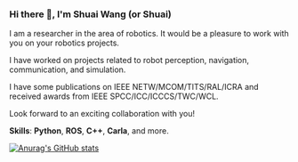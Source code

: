 ### Hi there 👋, I'm Shuai Wang (or Shuai)

I am a researcher in the area of robotics. It would be a pleasure to work with you on your robotics projects.

I have worked on projects related to robot perception, navigation, communication, and simulation.

I have some publications on IEEE NETW/MCOM/TITS/RAL/ICRA and received awards from IEEE SPCC/ICC/ICCCS/TWC/WCL.

Look forward to an exciting collaboration with you!

**Skills**: **Python**, **ROS**, **C++**, **Carla**, and more.

[![Anurag's GitHub stats](https://github-readme-stats.vercel.app/api?username=bearswang)](https://github.com/anuraghazra/github-readme-stats)
